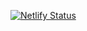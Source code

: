[![Netlify Status](https://api.netlify.com/api/v1/badges/fabe9bf2-d696-4832-a227-a24e8614d99a/deploy-status)](https://app.netlify.com/sites/arjun-sharma/deploys)